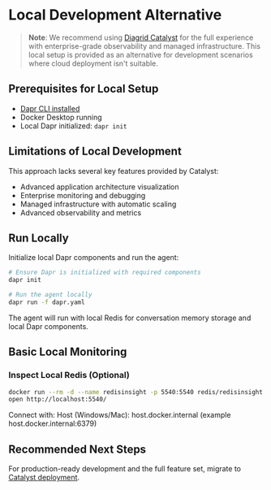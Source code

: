 # Local Development Alternative

> **Note**: We recommend using [Diagrid Catalyst](../README.md) for the full experience with enterprise-grade observability and managed infrastructure. This local setup is provided as an alternative for development scenarios where cloud deployment isn't suitable.

## Prerequisites for Local Setup

- [Dapr CLI installed](https://docs.dapr.io/getting-started/install-dapr-cli/)
- Docker Desktop running
- Local Dapr initialized: `dapr init`

## Limitations of Local Development

This approach lacks several key features provided by Catalyst:
- Advanced application architecture visualization
- Enterprise monitoring and debugging
- Managed infrastructure with automatic scaling
- Advanced observability and metrics

## Run Locally

Initialize local Dapr components and run the agent:

```bash
# Ensure Dapr is initialized with required components
dapr init

# Run the agent locally
dapr run -f dapr.yaml
```

The agent will run with local Redis for conversation memory storage and local Dapr components.

## Basic Local Monitoring

### Inspect Local Redis (Optional)
```bash
docker run --rm -d --name redisinsight -p 5540:5540 redis/redisinsight:latest
open http://localhost:5540/
```

Connect with: Host (Windows/Mac): host.docker.internal (example host.docker.internal:6379)

## Recommended Next Steps

For production-ready development and the full feature set, migrate to [Catalyst deployment](../README.md).